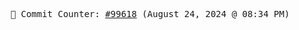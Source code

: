 <p align="center">
    <samp>
        📮 Commit Counter: <a href="https://github.com/Javascript-void0/Javascript-void0/commits/main">#99618</a> (August 24, 2024 @ 08:34 PM)
    </samp>
</p>